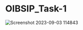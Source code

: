 # OIBSIP_Task-1

![Screenshot 2023-09-03 114843](https://github.com/manojsiddoji/OIBSIP_Task-1/assets/140048527/6f7137f0-7eef-4f01-a9c2-397938127943)
